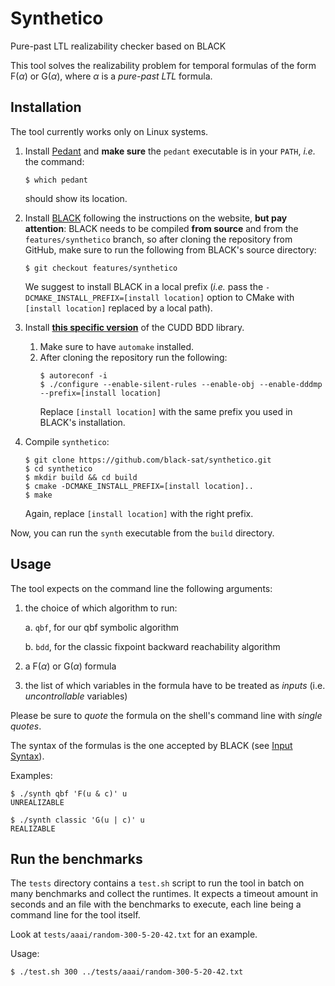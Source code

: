 # Synthetico
Pure-past LTL realizability checker based on BLACK

This tool solves the realizability problem for temporal formulas of the form
$\mathsf{F}(\alpha)$ or $\mathsf{G}(\alpha)$, where $\alpha$ is a *pure-past LTL* formula.

## Installation 

The tool currently works only on Linux systems.
1. Install [Pedant](https://github.com/fslivovsky/pedant-solver) and
   **make sure** the `pedant` executable is in your `PATH`, *i.e.* the command:
   ```
   $ which pedant
   ```
   should show its location.
2. Install [BLACK](https://www.black-sat.org) following the instructions on the website, **but pay attention**:
   BLACK needs to be compiled **from source** and from the `features/synthetico` branch, 
   so after cloning the repository from GitHub, make sure to run the following from BLACK's
   source directory:
      ```
      $ git checkout features/synthetico
      ```
   We suggest to install BLACK in a local prefix (*i.e.* pass the `-DCMAKE_INSTALL_PREFIX=[install location]` option to CMake with `[install location]` replaced by a local path).
3. Install [**this specific version**](https://github.com/KavrakiLab/cudd) of the CUDD BDD library. 
   1. Make sure to have `automake` installed.
   2. After cloning the repository run the following:
      ```
      $ autoreconf -i
      $ ./configure --enable-silent-rules --enable-obj --enable-dddmp --prefix=[install location]
      ```
      Replace `[install location]` with the same prefix you used in BLACK's installation.
   
   
4. Compile `synthetico`:
   ```
   $ git clone https://github.com/black-sat/synthetico.git
   $ cd synthetico
   $ mkdir build && cd build
   $ cmake -DCMAKE_INSTALL_PREFIX=[install location]..
   $ make
   ```
   Again, replace `[install location]` with the right prefix.
   
Now, you can run the `synth` executable from the `build` directory.

## Usage

The tool expects on the command line the following arguments:
1. the choice of which algorithm to run:

   a. `qbf`, for our qbf symbolic algorithm
   
   b. `bdd`, for the classic fixpoint backward reachability algorithm

2. a $\mathsf{F}(\alpha)$ or $\mathsf{G}(\alpha)$ formula
3. the list of which variables in the formula have to be treated as *inputs* (i.e. *uncontrollable* variables)

Please be sure to *quote* the formula on the shell's command line with *single quotes*.

The syntax of the formulas is the one accepted by BLACK (see [Input Syntax](https://www.black-sat.org/en/stable/syntax.html)).

Examples:
```
$ ./synth qbf 'F(u & c)' u
UNREALIZABLE

$ ./synth classic 'G(u | c)' u
REALIZABLE
```

## Run the benchmarks

The `tests` directory contains a `test.sh` script to run the tool in batch on
many benchmarks and collect the runtimes. It expects a timeout amount in seconds
and an file with the benchmarks to execute, each line being a command line for
the tool itself.

Look at `tests/aaai/random-300-5-20-42.txt` for an example.

Usage:
```
$ ./test.sh 300 ../tests/aaai/random-300-5-20-42.txt
```
